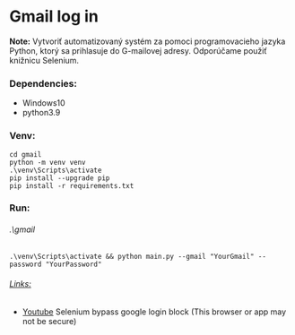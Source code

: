 Gmail log in
============
**Note:**
Vytvoriť automatizovaný systém za pomoci programovacieho jazyka Python, ktorý sa prihlasuje do G-mailovej adresy. Odporúčame použiť knižnicu Selenium.

### Dependencies:
- Windows10
- python3.9

### Venv:
```
cd gmail
python -m venv venv
.\venv\Scripts\activate
pip install --upgrade pip
pip install -r requirements.txt
```
### Run:
###### .\gmail
```
.\venv\Scripts\activate && python main.py --gmail "YourGmail" --password "YourPassword"
```

###### [Links:]()
- [Youtube](https://www.youtube.com/watch?v=GcTGurNyf6Y&t=85s) Selenium bypass google login block (This browser or app may not be secure) 
